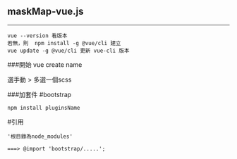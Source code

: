 ## maskMap-vue.js
---------------------------------
```
vue --version 看版本
若無，則  npm install -g @vue/cli 建立
vue update -g @vue/cli 更新 vue-cli 版本
```
###開始
vue create name

選手動 > 多選一個scss

###加套件
#bootstrap
```
npm install pluginsName
```
#引用
```
'根目錄為node_modules'

===> @import 'bootstrap/.....';  
```



